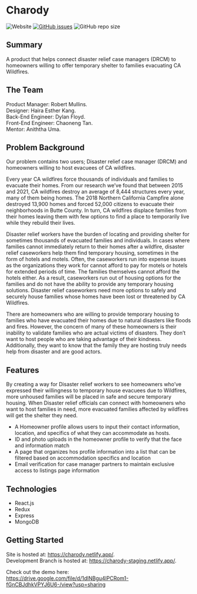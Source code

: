 # Charody

![Website](https://img.shields.io/website?down_color=red&down_message=offline&style=plastic&up_message=online&url=https%3A%2F%2Fcharody.netlify.app%2F) [![GitHub issues](https://img.shields.io/github/issues/Co-Lab-You-Belong-in-Tech/Charody?style=plastic)](https://github.com/Co-Lab-You-Belong-in-Tech/Charody/issues) ![GitHub repo size](https://img.shields.io/github/repo-size/Co-Lab-You-Belong-in-Tech/Charody?style=plastic)

## Summary
A product that helps connect disaster relief case managers (DRCM) to homeowners willing to offer temporary shelter to families evacuating CA Wildfires.

## The Team
Product Manager: Robert Mullins.  
Designer: Haira Esther Kang.  
Back-End Engineer: Dylan Floyd.   
Front-End Engineer: Chaoneng Tan.  
Mentor: Aniththa Uma.  

## Problem Background
Our problem contains two users; Disaster relief case manager (DRCM) and homeowners willing to host evacuees of CA wildfires.
 
Every year CA wildfires force thousands of individuals and families to evacuate their homes. From our research we’ve found that between 2015 and 2021, CA wildfires destroy an average of 8,444 structures every year, many of them being homes. The 2018 Northern California Campfire alone destroyed 13,900 homes and forced 52,000 citizens to evacuate their neighborhoods in Butte County. In turn, CA wildfires displace families from their homes leaving them with few options to find a place to temporarily live while they rebuild their lives.
 
Disaster relief workers have the burden of locating and providing shelter for sometimes thousands of evacuated families and individuals. In cases where families cannot immediately return to their homes after a wildfire, disaster relief caseworkers help them find temporary housing, sometimes in the form of hotels and motels. Often, the caseworkers run into expense issues as the organizations they work for cannot afford to pay for motels or hotels for extended periods of time. The families themselves cannot afford the hotels either. As a result, caseworkers run out of housing options for the families and do not have the ability to provide any temporary housing solutions. Disaster relief caseworkers need more options to safely and securely house families whose homes have been lost or threatened by CA Wildfires.
 
There are homeowners who are willing to provide temporary housing to families who have evacuated their homes due to natural disasters like floods and fires. However, the concern of many of these homeowners is their inability to validate families who are actual victims of disasters. They don’t want to host people who are taking advantage of their kindness. Additionally, they want to know that the family they are hosting truly needs help from disaster and are good actors.

## Features
By creating a way for Disaster relief workers to see homeowners who’ve expressed their willingness to temporary house evacuees due to Wildfires, more unhoused families will be placed in safe and secure temporary housing. When Disaster relief officials can connect with homeowners who want to host families in need, more evacuated families affected by wildfires will get the shelter they need.
 
* A Homeowner profile allows users to input their contact information, location, and specifics of what they can accommodate as hosts.
* ID and photo uploads in the homeowner profile to verify that the face and information match
* A page that organizes hos profile information into a list that can be filtered based on accommodation specifics and location
* Email verification for case manager partners to maintain exclusive access to listings page information

## Technologies
* React.js
* Redux
* Express
* MongoDB

## Getting Started
Site is hosted at: https://charody.netlify.app/.  
Development Branch is hosted at: https://charody-staging.netlify.app/.  

Check out the demo here: https://drive.google.com/file/d/1dINBgu4lPCRom1-fGnCBJdhkVPYJ6U6-/view?usp=sharing
